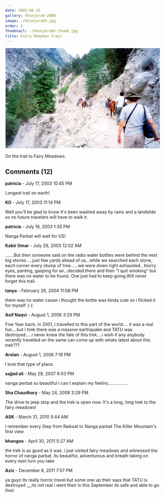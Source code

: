 ```yaml
---
date: 2003-06-21
gallery: khunjerab-2000
image: ./khunjerab5.jpg
order: 5
thumbnail: ./khunjerab5-thumb.jpg
title: Fairy Meadows trail
---
```


![Fairy Meadows trail](./khunjerab5.jpg)

On the trail to Fairy Meadows.

<div id="comments">

## Comments (12)

<div id="comment">

**patricia** - July 17, 2003 10:45 PM

Longest trail on earth!

</div>

<div id="comment">

**KO** - July 17, 2003 11:14 PM

Well you'll be glad to know it's been washed away by rains and a landslide so no future travelers will have to walk it.

</div>

<div id="comment">

**patricia** - July 19, 2003  1:35 PM

Nanga Parbat will wait for US!

</div>

<div id="comment">

**Kabir Omar** - July 29, 2003 12:02 AM

.......But then someone said on the radio water bottles were behind the next big stones ....just few yards ahead of us...while we searched each stone, each corner every stump of tree......we were down right exhausted , blurry eyes, panting, gasping for air...decided there and then "I quit smoking"
but there was no water to be found. One just had to keep going.Will never forget this trail.

</div>

<div id="comment">

**tanya** - February 26, 2004 11:08 PM

there was no water cause i thought the bottle was kinda cute so i flicked it for myself :) (:

</div>

<div id="comment">

**Asif Naqvi** - August  1, 2006  3:29 PM

Five Year back, in 2001, i travelled to this part of the world.... it was a real fun....but i hink there was a massive earthquake and TATU was destroyed.....i never knew the fate of this trek....i wish if any anybody recently travelled on the same can come up with whats latest about this trek???

</div>

<div id="comment">

**Arslan** - August  1, 2006  7:19 PM

I love that type of place.

</div>

<div id="comment">

**sajjad ali** - May 28, 2007  6:03 PM

nanga perbat so beautiful i can t explain my feelins................

</div>

<div id="comment">

**Sha Chaudhary** - May 24, 2008  3:29 PM

The drive to jeep stop and the trek is open now. It's a long, long trek to the fairy meadows!

</div>

<div id="comment">

**ASK** - March 31, 2010  5:44 AM

I remember every Step from Raikoat to Nanga parbat The Killer Mountain's first view

</div>

<div id="comment">

**bhangoo** - April 30, 2011  5:27 AM

the trek is as good as it was. i just visited fairy meadows and witnessed the horror of nanga parbat. its beautiful, adventurous and breath taking on every next turn you take

</div>

<div id="comment">

**Aziz** - December  6, 2011  7:57 PM

ya guyz its really horror travel but some one up their says that TATU is destroyed ,,,,its not real i went their in this September its safe and able to go their

</div>

</div>